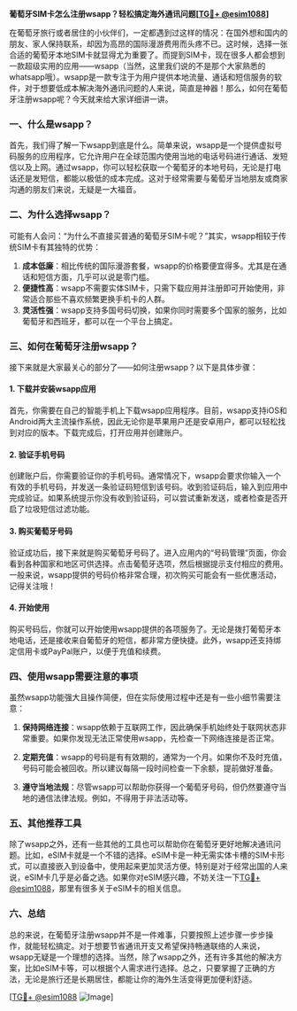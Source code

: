**葡萄牙SIM卡怎么注册wsapp？轻松搞定海外通讯问题[[TG💪+ @esim1088](https://t.me/s/esim1088)]**

在葡萄牙旅行或者居住的小伙伴们，一定都遇到过这样的情况：在国外想和国内的朋友、家人保持联系，却因为高昂的国际漫游费用而头疼不已。这时候，选择一张合适的葡萄牙本地SIM卡就显得尤为重要了。而提到SIM卡，现在很多人都会想到一款超级实用的应用——wsapp（当然，这里我们说的不是那个大家熟悉的whatsapp哦）。wsapp是一款专注于为用户提供本地流量、通话和短信服务的软件，对于想要低成本解决海外通讯问题的人来说，简直是神器！那么，如何在葡萄牙注册wsapp呢？今天就来给大家详细讲一讲。

### 一、什么是wsapp？

首先，我们得了解一下wsapp到底是什么。简单来说，wsapp是一个提供虚拟号码服务的应用程序，它允许用户在全球范围内使用当地的电话号码进行通话、发短信以及上网。通过wsapp，你可以轻松获取一个葡萄牙的本地号码，无论是打电话还是发短信，都能以极低的成本完成。这对于经常需要与葡萄牙当地朋友或商家沟通的朋友们来说，无疑是一大福音。

### 二、为什么选择wsapp？

可能有人会问：“为什么不直接买普通的葡萄牙SIM卡呢？”其实，wsapp相较于传统SIM卡有其独特的优势：

1. **成本低廉**：相比传统的国际漫游套餐，wsapp的价格要便宜得多。尤其是在通话和短信方面，几乎可以说是零门槛。
2. **便捷性高**：wsapp不需要实体SIM卡，只需下载应用并注册即可开始使用，非常适合那些不喜欢频繁更换手机卡的人群。
3. **灵活性强**：wsapp支持多国号码切换，如果你同时需要多个国家的服务，比如葡萄牙和西班牙，都可以在一个平台上搞定。

### 三、如何在葡萄牙注册wsapp？

接下来就是大家最关心的部分了——如何注册wsapp？以下是具体步骤：

#### 1. 下载并安装wsapp应用

首先，你需要在自己的智能手机上下载wsapp应用程序。目前，wsapp支持iOS和Android两大主流操作系统，因此无论你是苹果用户还是安卓用户，都可以轻松找到对应的版本。下载完成后，打开应用并创建账户。

#### 2. 验证手机号码

创建账户后，你需要验证你的手机号码。通常情况下，wsapp会要求你输入一个有效的手机号码，并发送一条验证码短信到该号码。收到验证码后，输入到应用中完成验证。如果系统提示你没有收到验证码，可以尝试重新发送，或者检查是否开启了垃圾短信过滤功能。

#### 3. 购买葡萄牙号码

验证成功后，接下来就是购买葡萄牙号码了。进入应用内的“号码管理”页面，你会看到各种国家和地区可供选择。点击葡萄牙选项，然后根据提示支付相应的费用。一般来说，wsapp提供的号码价格非常合理，初次购买可能会有一些优惠活动，记得关注哦！

#### 4. 开始使用

购买号码后，你就可以开始使用wsapp提供的各项服务了。无论是拨打葡萄牙本地电话，还是接收来自葡萄牙的短信，都非常方便快捷。此外，wsapp还支持绑定信用卡或PayPal账户，以便于充值和续费。

### 四、使用wsapp需要注意的事项

虽然wsapp功能强大且操作简便，但在实际使用过程中还是有一些小细节需要注意：

1. **保持网络连接**：wsapp依赖于互联网工作，因此确保手机始终处于联网状态非常重要。如果你发现无法正常使用wsapp，先检查一下网络连接是否正常。
   
2. **定期充值**：wsapp的号码是有有效期的，通常为一个月。如果你不及时充值，号码可能会被回收。所以建议每隔一段时间检查一下余额，提前做好准备。

3. **遵守当地法规**：尽管wsapp可以帮助你获得一个葡萄牙号码，但仍然要遵守当地的通信法律法规。例如，不得用于非法活动等。

### 五、其他推荐工具

除了wsapp之外，还有一些其他的工具也可以帮助你在葡萄牙更好地解决通讯问题。比如，eSIM卡就是一个不错的选择。eSIM卡是一种无需实体卡槽的SIM卡形式，可以直接嵌入到设备中，使用起来更加灵活方便。特别是对于经常出国的人来说，eSIM卡几乎是必备之选。如果你对eSIM感兴趣，不妨关注一下[TG💪+ @esim1088](https://t.me/s/esim1088)，那里有很多关于eSIM卡的相关信息。

### 六、总结

总的来说，在葡萄牙注册wsapp并不是一件难事，只要按照上述步骤一步步操作，就能轻松搞定。对于想要节省通讯开支又希望保持畅通联络的人来说，wsapp无疑是一个理想的选择。当然，除了wsapp之外，还有许多其他的解决方案，比如eSIM卡等，可以根据个人需求进行选择。总之，只要掌握了正确的方法，无论是旅行还是长期居住，都能让你的海外生活变得更加便利舒适。

[[TG💪+ @esim1088](https://t.me/s/esim1088) ![Image](https://i.postimg.cc/4NQfJmqS/Snipaste-2025-05-13-00-14-12.png)]